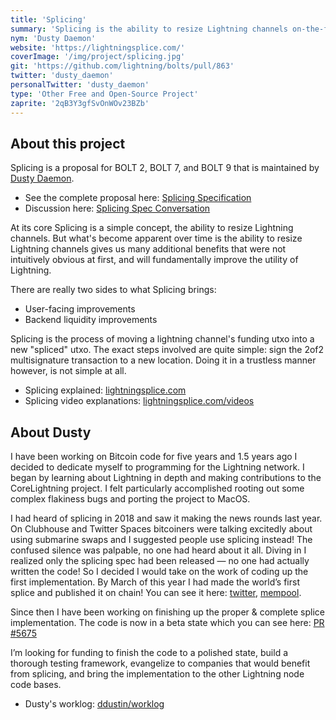 ```yaml
---
title: 'Splicing'
summary: 'Splicing is the ability to resize Lightning channels on-the-fly, giving users of the Lightning Network many additional benefits that were not intuitively obvious at first.'
nym: 'Dusty Daemon'
website: 'https://lightningsplice.com/'
coverImage: '/img/project/splicing.jpg'
git: 'https://github.com/lightning/bolts/pull/863'
twitter: 'dusty_daemon'
personalTwitter: 'dusty_daemon'
type: 'Other Free and Open-Source Project'
zaprite: '2qB3Y3gfSvOnWOv23BZb'
---
```


## About this project

Splicing is a proposal for BOLT 2, BOLT 7, and BOLT 9 that is maintained by
[Dusty Daemon](https://lightningsplice.com/dusty_daemon.html).

- See the complete proposal here: [Splicing Specification](https://github.com/lightning/bolts/pull/863/files)
- Discussion here: [Splicing Spec Conversation](https://github.com/lightning/bolts/pull/863)

At its core Splicing is a simple concept, the ability to resize Lightning
channels. But what's become apparent over time is the ability to resize
Lightning channels gives us many additional benefits that were not intuitively
obvious at first, and will fundamentally improve the utility of Lightning.

There are really two sides to what Splicing brings:

- User-facing improvements
- Backend liquidity improvements

Splicing is the process of moving a lightning channel's funding utxo into a new
"spliced" utxo. The exact steps involved are quite simple: sign the 2of2
multisignature transaction to a new location. Doing it in a trustless manner
however, is not simple at all.

- Splicing explained: [lightningsplice.com](https://lightningsplice.com/splicing_explained.html)
- Splicing video explanations: [lightningsplice.com/videos](https://lightningsplice.com/splicing_videos.html)

## About Dusty

I have been working on Bitcoin code for five years and 1.5 years ago I decided
to dedicate myself to programming for the Lightning network. I began by learning
about Lightning in depth and making contributions to the CoreLightning project.
I felt particularly accomplished rooting out some complex flakiness bugs and
porting the project to MacOS.

I had heard of splicing in 2018 and saw it making the news rounds last year. On
Clubhouse and Twitter Spaces bitcoiners were talking excitedly about using
submarine swaps and I suggested people use splicing instead! The confused
silence was palpable, no one had heard about it all. Diving in I realized only
the splicing spec had been released — no one had actually written the code! So I
decided I would take on the work of coding up the first implementation. By March
of this year I had made the world’s first splice and published it on chain! You
can see it here:
[twitter](https://twitter.com/dusty_daemon/status/1522413475909316610),
[mempool](https://mempool.space/tx/c143bbd3f983e7d07bbccf571352c2432c8e97a543d26a6962582021ec788804).

Since then I have been working on finishing up the proper & complete splice
implementation. The code is now in a beta state which you can see here:
[PR #5675](https://github.com/ElementsProject/lightning/pull/5675)

I’m looking for funding to finish the code to a polished state, build a thorough
testing framework, evangelize to companies that would benefit from splicing, and
bring the implementation to the other Lightning node code bases.

- Dusty's worklog: [ddustin/worklog](https://github.com/ddustin/worklog)
